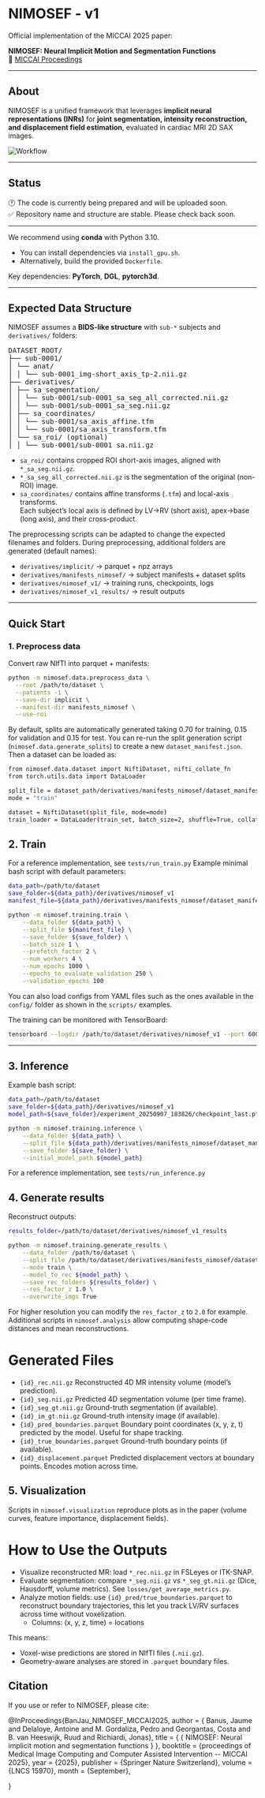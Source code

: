 # NIMOSEF - v1

Official implementation of the MICCAI 2025 paper:

**NIMOSEF: Neural Implicit Motion and Segmentation Functions**  
📄 [MICCAI Proceedings](https://papers.miccai.org/miccai-2025/0638-Paper4418.html)

---

## About

NIMOSEF is a unified framework that leverages **implicit neural representations (INRs)** for **joint segmentation, intensity reconstruction, and displacement field estimation**, evaluated in cardiac MRI 2D SAX images.

![Workflow](docs/workflow.png)

---

## Status

🕐 The code is currently being prepared and will be uploaded soon.  
✅ Repository name and structure are stable. Please check back soon.

---

We recommend using **conda** with Python 3.10.  
- You can install dependencies via `install_gpu.sh`.  
- Alternatively, build the provided `Dockerfile`.  

Key dependencies: **PyTorch**, **DGL**, **pytorch3d**.  

---
## Expected Data Structure

NIMOSEF assumes a **BIDS-like structure** with `sub-*` subjects and `derivatives/` folders:

<pre>DATASET_ROOT/
├── sub-0001/
│ └── anat/
│ │ └── sub-0001_img-short_axis_tp-2.nii.gz
├── derivatives/
│ ├── sa_segmentation/
│ │ └── sub-0001/sub-0001_sa_seg_all_corrected.nii.gz
│ │ └── sub-0001/sub-0001_sa_seg.nii.gz
│ ├── sa_coordinates/
│ │ └── sub-0001/sa_axis_affine.tfm
│ │ └── sub-0001/sa_axis_transform.tfm
│ └── sa_roi/ (optional)
│ │ └── sub-0001/sub-0001_sa.nii.gz
</pre>

- `sa_roi/` contains cropped ROI short-axis images, aligned with `*_sa_seg.nii.gz`.  
- `*_sa_seg_all_corrected.nii.gz` is the segmentation of the original (non-ROI) image.  
- `sa_coordinates/` contains affine transforms (`.tfm`) and local-axis transforms.  
  Each subject’s local axis is defined by LV→RV (short axis), apex→base (long axis), and their cross-product.  

The preprocessing scripts can be adapted to change the expected filenames and folders.
During preprocessing, additional folders are generated (default names):  

- `derivatives/implicit/` → parquet + npz arrays  
- `derivatives/manifests_nimosef/` → subject manifests + dataset splits  
- `derivatives/nimosef_v1/` → training runs, checkpoints, logs  
- `derivatives/nimosef_v1_results/` → result outputs  

---

## Quick Start

### 1. Preprocess data

Convert raw NIfTI into parquet + manifests:

```bash
python -m nimosef.data.preprocess_data \
  --root /path/to/dataset \
  --patients -1 \
  --save-dir implicit \
  --manifest-dir manifests_nimosef \
  --use-roi
```


By default, splits are automatically generated taking 0.70 for training, 0.15 for validation and 0.15 for test. You can re-run the split generation script (`nimosef.data.generate_splits`) to create a new `dataset_manifest.json`.
Then a dataset can be loaded as:


```bash
from nimosef.data.dataset import NiftiDataset, nifti_collate_fn
from torch.utils.data import DataLoader

split_file = dataset_path/derivatives/manifests_nimosef/dataset_manifest.json
mode = "train"

dataset = NiftiDataset(split_file, mode=mode)
train_loader = DataLoader(train_set, batch_size=2, shuffle=True, collate_fn=nifti_collate_fn)

```

## 2. Train

For a reference implementation, see ```tests/run_train.py```
Example minimal bash script with default parameters:

```bash
data_path=/path/to/dataset
save_folder=${data_path}/derivatives/nimosef_v1
manifest_file=${data_path}/derivatives/manifests_nimosef/dataset_manifest.json

python -m nimosef.training.train \
    --data_folder ${data_path} \
    --split_file ${manifest_file} \
    --save_folder ${save_folder} \
    --batch_size 1 \
    --prefetch_factor 2 \
    --num_workers 4 \
    --num_epochs 1000 \
    --epochs_to_evaluate_validation 250 \
    --validation_epochs 100
```

You can also load configs from YAML files such as the ones available in the `config/` folder as shown in the `scripts/` examples.

The training can be monitored with TensorBoard:

```bash
tensorboard --logdir /path/to/dataset/derivatives/nimosef_v1 --port 6006
```

---

## 3. Inference

Example bash script:

```bash
data_path=/path/to/dataset
save_folder=${data_path}/derivatives/nimosef_v1
model_path=${save_folder}/experiment_20250907_183826/checkpoint_last.pth

python -m nimosef.training.inference \
    --data_folder ${data_path} \
    --split_file ${data_path}/derivatives/manifests_nimosef/dataset_manifest.json \
    --save_folder ${save_folder} \
    --initial_model_path ${model_path}
```

For a reference implementation, see ```tests/run_inference.py```

## 4. Generate results

Reconstruct outputs:

```bash
results_folder=/path/to/dataset/derivatives/nimosef_v1_results

python -m nimosef.training.generate_results \
    --data_folder /path/to/dataset \
    --split_file /path/to/dataset/derivatives/manifests_nimosef/dataset_manifest.json \
    --mode train \
    --model_to_rec ${model_path} \
    --save_rec_folders ${results_folder} \
    --res_factor_z 1.0 \
    --overwrite_imgs True    
```
For higher resolution you can modify the `res_factor_z` to `2.0` for example.
Additional scripts in `nimosef.analysis` allow computing shape-code distances and mean reconstructions.

# Generated Files

- `{id}_rec.nii.gz`	Reconstructed 4D MR intensity volume (model’s prediction).
- `{id}_seg.nii.gz`	Predicted 4D segmentation volume (per time frame).
- `{id}_seg_gt.nii.gz`	Ground-truth segmentation (if available).
- `{id}_im_gt.nii.gz`	Ground-truth intensity image (if available).
- `{id}_pred_boundaries.parquet`	Boundary point coordinates (x, y, z, t) predicted by the model. Useful for shape tracking.
- `{id}_true_boundaries.parquet`	Ground-truth boundary points (if available).
- `{id}_displacement.parquet`	Predicted displacement vectors at boundary points. Encodes motion across time.

## 5. Visualization

Scripts in `nimosef.visualization` reproduce plots as in the paper (volume curves, feature importance, displacement fields).

# How to Use the Outputs

- Visualize reconstructed MR: load `*_rec.nii.gz` in FSLeyes or ITK-SNAP.
- Evaluate segmentation: compare `*_seg.nii.gz` vs `*_seg_gt.nii.gz` (Dice, Hausdorff, volume metrics). See `losses/get_average_metrics.py`.
- Analyze motion fields: use `{id}_pred/true_boundaries.parquet` to reconstruct boundary trajectories, this let you track LV/RV surfaces across time without voxelization.
  - Columns: (x, y, z, time) = locations

This means:
- Voxel-wise predictions are stored in NIfTI files (`.nii.gz`).
- Geometry-aware analyses are stored in `.parquet` boundary files.

## Citation

If you use or refer to NIMOSEF, please cite:

@InProceedings{BanJau_NIMOSEF_MICCAI2025,
        author = { Banus, Jaume and Delaloye, Antoine and M. Gordaliza, Pedro and Georgantas, Costa and B. van Heeswijk, Ruud and Richiardi, Jonas},
        title = { { NIMOSEF: Neural implicit motion and segmentation functions } },
        booktitle = {proceedings of Medical Image Computing and Computer Assisted Intervention -- MICCAI 2025},
        year = {2025},
        publisher = {Springer Nature Switzerland},
        volume = {LNCS 15970},
        month = {September},

}